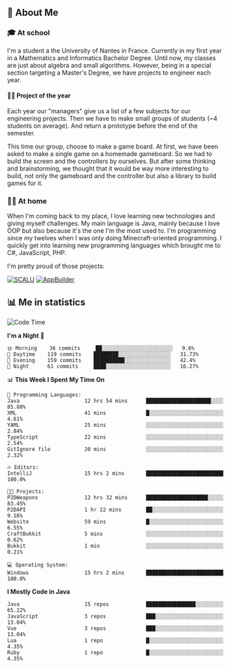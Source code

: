 ## 👀 About Me

### 🎓 At school

I'm a student a the University of Nantes in France. Currently in my first year in a Mathematics and Informatics Bachelor Degree. Until now, my classes are just about algebra and small algorithms. However, being in a special section targeting a Master's Degree, we have projects to engineer each year. 

#### 🔧🔬 Project of the year

Each year our "managers" give us a list of a few subjects for our engineering projects. Then we have to make small groups of students (~4 students on average). And return a prototype before the end of the semester.

This time our group, choose to make a game board. At first, we have been asked to make a single game on a homemade gameboard. So we had to build the screen and the controllers by ourselves. 
But after some thinking and brainstorming, we thought that it would be way more interesting to build, not only the gameboard and the controller but also a library to build games for it.

### 👨‍💻 At home

When I'm coming back to my place, I love learning new technologies and giving myself challenges. My main language is Java, mainly because I love OOP but also because it's the one I'm the most used to. I'm programming since my twelves when I was only doing Minecraft-oriented programming.  I quickly get into learning new programming languages which brought me to C#, JavaScript, PHP. 

I'm pretty proud of those projects:

[![SCALU](https://github-readme-stats.vercel.app/api/pin?username=renardfute&repo=SCALU)](https://github.com/renardfute/scalu)
[![AppBuilder](https://github-readme-stats.vercel.app/api/pin?username=pulsedev2&repo=AppBuilder)](https://github.com/pulsedev2/AppBuilder)

## 📊 Me in statistics
<!--START_SECTION:waka-->
![Code Time](http://img.shields.io/badge/Code%20Time-204%20hrs%2033%20mins-blue)

**I'm a Night 🦉** 

```text
🌞 Morning    36 commits     ██░░░░░░░░░░░░░░░░░░░░░░░   9.6% 
🌆 Daytime    119 commits    ████████░░░░░░░░░░░░░░░░░   31.73% 
🌃 Evening    159 commits    ██████████░░░░░░░░░░░░░░░   42.4% 
🌙 Night      61 commits     ████░░░░░░░░░░░░░░░░░░░░░   16.27%

```


📊 **This Week I Spent My Time On** 

```text
💬 Programming Languages: 
Java                     12 hrs 54 mins      █████████████████████░░░░   85.88% 
XML                      41 mins             █░░░░░░░░░░░░░░░░░░░░░░░░   4.61% 
YAML                     25 mins             ░░░░░░░░░░░░░░░░░░░░░░░░░   2.84% 
TypeScript               22 mins             ░░░░░░░░░░░░░░░░░░░░░░░░░   2.54% 
GitIgnore file           20 mins             ░░░░░░░░░░░░░░░░░░░░░░░░░   2.32%

🔥 Editors: 
IntelliJ                 15 hrs 2 mins       █████████████████████████   100.0%

🐱‍💻 Projects: 
P2DWeapons               12 hrs 32 mins      ████████████████████░░░░░   83.45% 
P2DAPI                   1 hr 22 mins        ██░░░░░░░░░░░░░░░░░░░░░░░   9.16% 
Website                  59 mins             █░░░░░░░░░░░░░░░░░░░░░░░░   6.55% 
CraftBukkit              5 mins              ░░░░░░░░░░░░░░░░░░░░░░░░░   0.62% 
Bukkit                   1 min               ░░░░░░░░░░░░░░░░░░░░░░░░░   0.21%

💻 Operating System: 
Windows                  15 hrs 2 mins       █████████████████████████   100.0%

```

**I Mostly Code in Java** 

```text
Java                     15 repos            ████████████████░░░░░░░░░   65.22% 
JavaScript               3 repos             ███░░░░░░░░░░░░░░░░░░░░░░   13.04% 
Vue                      3 repos             ███░░░░░░░░░░░░░░░░░░░░░░   13.04% 
Lua                      1 repo              █░░░░░░░░░░░░░░░░░░░░░░░░   4.35% 
Ruby                     1 repo              █░░░░░░░░░░░░░░░░░░░░░░░░   4.35%

```



<!--END_SECTION:waka-->
